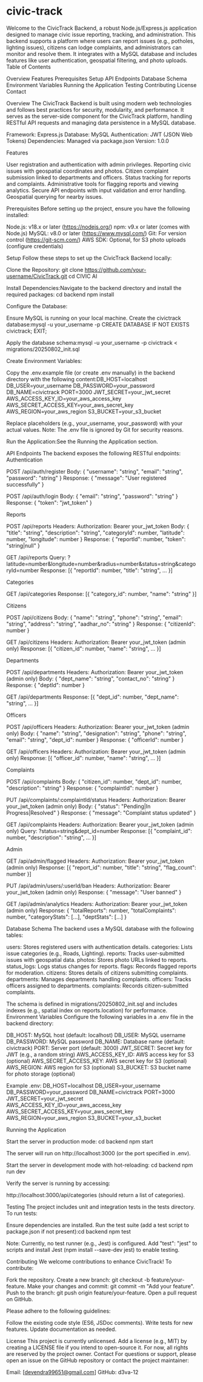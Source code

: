 # civic-track


Welcome to the CivicTrack Backend, a robust Node.js/Express.js application designed to manage civic issue reporting, tracking, and administration. This backend supports a platform where users can report issues (e.g., potholes, lighting issues), citizens can lodge complaints, and administrators can monitor and resolve them. It integrates with a MySQL database and includes features like user authentication, geospatial filtering, and photo uploads.
Table of Contents

Overview
Features
Prerequisites
Setup
API Endpoints
Database Schema
Environment Variables
Running the Application
Testing
Contributing
License
Contact

Overview
The CivicTrack Backend is built using modern web technologies and follows best practices for security, modularity, and performance. It serves as the server-side component for the CivicTrack platform, handling RESTful API requests and managing data persistence in a MySQL database.

Framework: Express.js
Database: MySQL
Authentication: JWT (JSON Web Tokens)
Dependencies: Managed via package.json
Version: 1.0.0

Features

User registration and authentication with admin privileges.
Reporting civic issues with geospatial coordinates and photos.
Citizen complaint submission linked to departments and officers.
Status tracking for reports and complaints.
Administrative tools for flagging reports and viewing analytics.
Secure API endpoints with input validation and error handling.
Geospatial querying for nearby issues.

Prerequisites
Before setting up the project, ensure you have the following installed:

Node.js: v18.x or later (https://nodejs.org/)
npm: v9.x or later (comes with Node.js)
MySQL: v8.0 or later (https://www.mysql.com/)
Git: For version control (https://git-scm.com/)
AWS SDK: Optional, for S3 photo uploads (configure credentials)

Setup
Follow these steps to set up the CivicTrack Backend locally:

Clone the Repository:
git clone https://github.com/your-username/CivicTrack.git
cd CIVIC AI


Install Dependencies:Navigate to the backend directory and install the required packages:
cd backend
npm install


Configure the Database:

Ensure MySQL is running on your local machine.
Create the civictrack database:mysql -u your_username -p
CREATE DATABASE IF NOT EXISTS civictrack;
EXIT;


Apply the database schema:mysql -u your_username -p civictrack < migrations/20250802_init.sql




Create Environment Variables:

Copy the .env.example file (or create .env manually) in the backend directory with the following content:DB_HOST=localhost
DB_USER=your_username
DB_PASSWORD=your_password
DB_NAME=civictrack
PORT=3000
JWT_SECRET=your_jwt_secret
AWS_ACCESS_KEY_ID=your_aws_access_key
AWS_SECRET_ACCESS_KEY=your_aws_secret_key
AWS_REGION=your_aws_region
S3_BUCKET=your_s3_bucket


Replace placeholders (e.g., your_username, your_password) with your actual values.
Note: The .env file is ignored by Git for security reasons.


Run the Application:See the Running the Application section.


API Endpoints
The backend exposes the following RESTful endpoints:
Authentication

POST /api/auth/register
Body: { "username": "string", "email": "string", "password": "string" }
Response: { "message": "User registered successfully" }


POST /api/auth/login
Body: { "email": "string", "password": "string" }
Response: { "token": "jwt_token" }



Reports

POST /api/reports
Headers: Authorization: Bearer your_jwt_token
Body: { "title": "string", "description": "string", "categoryId": number, "latitude": number, "longitude": number }
Response: { "reportId": number, "token": "string|null" }


GET /api/reports
Query: ?latitude=number&longitude=number&radius=number&status=string&categoryId=number
Response: [{ "reportId": number, "title": "string", ... }]



Categories

GET /api/categories
Response: [{ "category_id": number, "name": "string" }]



Citizens

POST /api/citizens
Body: { "name": "string", "phone": "string", "email": "string", "address": "string", "aadhar_no": "string" }
Response: { "citizenId": number }


GET /api/citizens
Headers: Authorization: Bearer your_jwt_token (admin only)
Response: [{ "citizen_id": number, "name": "string", ... }]



Departments

POST /api/departments
Headers: Authorization: Bearer your_jwt_token (admin only)
Body: { "dept_name": "string", "contact_no": "string" }
Response: { "deptId": number }


GET /api/departments
Response: [{ "dept_id": number, "dept_name": "string", ... }]



Officers

POST /api/officers
Headers: Authorization: Bearer your_jwt_token (admin only)
Body: { "name": "string", "designation": "string", "phone": "string", "email": "string", "dept_id": number }
Response: { "officerId": number }


GET /api/officers
Headers: Authorization: Bearer your_jwt_token (admin only)
Response: [{ "officer_id": number, "name": "string", ... }]



Complaints

POST /api/complaints
Body: { "citizen_id": number, "dept_id": number, "description": "string" }
Response: { "complaintId": number }


PUT /api/complaints/:complaintId/status
Headers: Authorization: Bearer your_jwt_token (admin only)
Body: { "status": "Pending|In Progress|Resolved" }
Response: { "message": "Complaint status updated" }


GET /api/complaints
Headers: Authorization: Bearer your_jwt_token (admin only)
Query: ?status=string&dept_id=number
Response: [{ "complaint_id": number, "description": "string", ... }]



Admin

GET /api/admin/flagged
Headers: Authorization: Bearer your_jwt_token (admin only)
Response: [{ "report_id": number, "title": "string", "flag_count": number }]


PUT /api/admin/users/:userId/ban
Headers: Authorization: Bearer your_jwt_token (admin only)
Response: { "message": "User banned" }


GET /api/admin/analytics
Headers: Authorization: Bearer your_jwt_token (admin only)
Response: { "totalReports": number, "totalComplaints": number, "categoryStats": [...], "deptStats": [...] }



Database Schema
The backend uses a MySQL database with the following tables:

users: Stores registered users with authentication details.
categories: Lists issue categories (e.g., Roads, Lighting).
reports: Tracks user-submitted issues with geospatial data.
photos: Stores photo URLs linked to reports.
status_logs: Logs status changes for reports.
flags: Records flagged reports for moderation.
citizens: Stores details of citizens submitting complaints.
departments: Manages departments handling complaints.
officers: Tracks officers assigned to departments.
complaints: Records citizen-submitted complaints.

The schema is defined in migrations/20250802_init.sql and includes indexes (e.g., spatial index on reports.location) for performance.
Environment Variables
Configure the following variables in a .env file in the backend directory:

DB_HOST: MySQL host (default: localhost)
DB_USER: MySQL username
DB_PASSWORD: MySQL password
DB_NAME: Database name (default: civictrack)
PORT: Server port (default: 3000)
JWT_SECRET: Secret key for JWT (e.g., a random string)
AWS_ACCESS_KEY_ID: AWS access key for S3 (optional)
AWS_SECRET_ACCESS_KEY: AWS secret key for S3 (optional)
AWS_REGION: AWS region for S3 (optional)
S3_BUCKET: S3 bucket name for photo storage (optional)

Example .env:
DB_HOST=localhost
DB_USER=your_username
DB_PASSWORD=your_password
DB_NAME=civictrack
PORT=3000
JWT_SECRET=your_jwt_secret
AWS_ACCESS_KEY_ID=your_aws_access_key
AWS_SECRET_ACCESS_KEY=your_aws_secret_key
AWS_REGION=your_aws_region
S3_BUCKET=your_s3_bucket

Running the Application

Start the server in production mode:
cd backend
npm start


The server will run on http://localhost:3000 (or the port specified in .env).


Start the server in development mode with hot-reloading:
cd backend
npm run dev


Verify the server is running by accessing:

http://localhost:3000/api/categories (should return a list of categories).



Testing
The project includes unit and integration tests in the tests directory. To run tests:

Ensure dependencies are installed.
Run the test suite (add a test script to package.json if not present):cd backend
npm test


Note: Currently, no test runner (e.g., Jest) is configured. Add "test": "jest" to scripts and install Jest (npm install --save-dev jest) to enable testing.



Contributing
We welcome contributions to enhance CivicTrack! To contribute:

Fork the repository.
Create a new branch: git checkout -b feature/your-feature.
Make your changes and commit: git commit -m "Add your feature".
Push to the branch: git push origin feature/your-feature.
Open a pull request on GitHub.

Please adhere to the following guidelines:

Follow the existing code style (ES6, JSDoc comments).
Write tests for new features.
Update documentation as needed.

License
This project is currently unlicensed. Add a license (e.g., MIT) by creating a LICENSE file if you intend to open-source it. For now, all rights are reserved by the project owner.
Contact
For questions or support, please open an issue on the GitHub repository or contact the project maintainer:

Email: [devendra99651@gmail.com] 
GitHub: d3va-12
